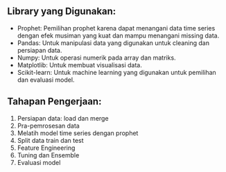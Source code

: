 ## **Library yang Digunakan:**
* Prophet: Pemilihan prophet karena dapat menangani data time series dengan efek musiman yang kuat dan mampu menangani missing data.
* Pandas: Untuk manipulasi data yang digunakan untuk cleaning dan persiapan data.
* Numpy:  Untuk operasi numerik pada array dan matriks.
* Matplotlib: Untuk membuat visualisasi data.
* Scikit-learn: Untuk machine learning yang digunakan untuk pemilihan dan evaluasi model.

## **Tahapan Pengerjaan:**
1. Persiapan data: load dan merge
2. Pra-pemrosesan data
3. Melatih model time series dengan prophet
4. Split data train dan test
5. Feature Engineering
6. Tuning dan Ensemble
7. Evaluasi model
